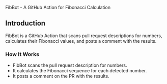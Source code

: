 FibBot - A GitHub Action for Fibonacci Calculation

## Introduction

FibBot is a GitHub Action that scans pull request descriptions for numbers, calculates their Fibonacci values, and posts a comment with the results.

### How It Works

- FibBot scans the pull request description for numbers.
- It calculates the Fibonacci sequence for each detected number.
- It posts a comment on the PR with the results.



